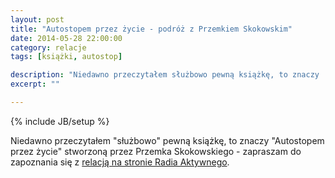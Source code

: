 ```yaml
---
layout: post
title: "Autostopem przez życie - podróż z Przemkiem Skokowskim"
date: 2014-05-28 22:00:00
category: relacje
tags: [książki, autostop]

description: "Niedawno przeczytałem służbowo pewną książkę, to znaczy 'Autostopem przez życie' stworzoną przez Przemka Skokowskiego - zapraszam do zapoznania się z relacją na stronie Radia Aktywnego (link dostępny na stronie wpisu)."
excerpt: ""

---
```


{% include JB/setup %}

Niedawno przeczytałem "służbowo" pewną książkę, to znaczy "Autostopem przez życie" stworzoną przez Przemka Skokowskiego - zapraszam do zapoznania się z [relacją na stronie Radia Aktywnego](http://radioaktywne.pl/2014/05/recenzja-autostopem-przez-zycie/).

